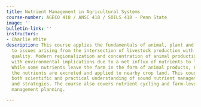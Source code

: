 ```yaml
---
title: Nutrient Management in Agricultural Systems
course-number: AGECO 418 / ANSC 418 / SOILS 418 - Penn State
image: ''
bulletin-link: ''
instructors:
- Charlie White
description: This course applies the fundamentals of animal, plant and soil sciences
  to issues arising from the intersection of livestock production with water and air
  quality. Modern regionalization and concentration of animal production systems comes
  with environmental implications due to a net influx of nutrients to livestock farms.
  While some nutrients leave the farm in the form of animal products, 60 to 70% of
  the nutrients are excreted and applied to nearby crop land. This course emphasizes
  both scientific and practical understanding of sound nutrient management principals
  and strategies. The course also covers nutrient cycling and farm-level nutrient
  management planning.

---
```

